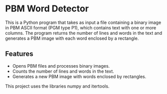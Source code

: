 # PBM Word Detector

This is a Python program that takes as input a file containing a binary image in PBM ASCII format (PGM type P1), which contains text with one or more columns. The program returns the number of lines and words in the text and generates a PBM image with each word enclosed by a rectangle.

## Features

- Opens PBM files and processes binary images.
- Counts the number of lines and words in the text.
- Generates a new PBM image with words enclosed by rectangles.

This project uses the libraries numpy and itertools.
